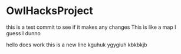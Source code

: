 # OwlHacksProject
this is a test commit to see if it makes any changes
This is like a map I guess I dunno



hello does work
this is a new line
kguhuk
ygygiuh
kbkbkjb